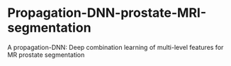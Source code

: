 # Propagation-DNN-prostate-MRI-segmentation

A propagation-DNN: Deep combination learning of multi-level features for MR prostate segmentation
